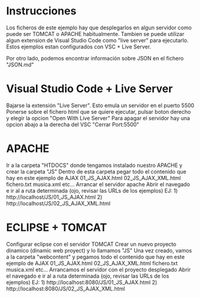 
# Instrucciones

Los ficheros de este ejemplo hay que desplegarlos en algun servidor como puede ser TOMCAT o APACHE
habitualmente. Tambien se puede utilizar algun extension de Visual Studio Code como "live server"
para ejecutarlo. Estos ejemplos estan configurados con VSC + Live Server.

Por otro lado, podemos encontrar información sobre JSON en el fichero "JSON.md"

# Visual Studio Code + Live Server

Bajarse la extensión "Live Server". Esto emula un servidor en el puerto 5500
Ponerse sobre el fichero html que se quiere ejecutar, pulsar boton derecho y elegir la opcion
"Open With Live Server"
Para apagar el servidor hay una opcion abajo a la derecha del VSC "Cerrar Port:5500"

# APACHE

Ir a la carpeta "HTDOCS" donde tengamos instalado nuestro APACHE y crear la carpeta "JS"
Dentro de esta carpeta pegar todo el contenido que hay en este ejemplo de AJAX
    01_JS_AJAX.html
    02_JS_AJAX_XML.html
    fichero.txt
    musica.xml
    etc...
Arrancar el servidor apache
Abrir el navegado e ir al a ruta determinada (ojo, revisar las URLs de los ejemplos) EJ:
    1) http://localhost/JS/01_JS_AJAX.html
    2) http://localhost/JS/02_JS_AJAX_XML.html

# ECLIPSE + TOMCAT

Configurar eclipse con el servidor TOMCAT
Crear un nuevo proyecto dinamico (dinamic web proyect) y lo llamamos "JS"
Una vez creado, vamos a la carpeta "webcontent" y pegamos todo el contenido que hay en este ejemplo de AJAX 
    01_JS_AJAX.html
    02_JS_AJAX_XML.html
    fichero.txt
    musica.xml
    etc...
Arrancamos el servidor con el proyecto desplegado
Abrir el navegado e ir al a ruta determinada (ojo, revisar las URLs de los ejemplos) EJ:
    1) http://localhost:8080/JS/01_JS_AJAX.html
    2) http://localhost:8080/JS/02_JS_AJAX_XML.html

